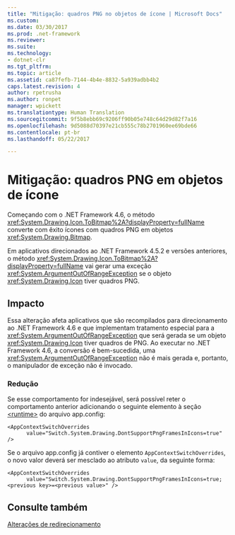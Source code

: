 ```yaml
---
title: "Mitigação: quadros PNG no objetos de ícone | Microsoft Docs"
ms.custom: 
ms.date: 03/30/2017
ms.prod: .net-framework
ms.reviewer: 
ms.suite: 
ms.technology:
- dotnet-clr
ms.tgt_pltfrm: 
ms.topic: article
ms.assetid: ca87fefb-7144-4b4e-8832-5a939adbb4b2
caps.latest.revision: 4
author: rpetrusha
ms.author: ronpet
manager: wpickett
ms.translationtype: Human Translation
ms.sourcegitcommit: 9f5b8ebb69c9206ff90b05e748c64d29d82f7a16
ms.openlocfilehash: 9d5088d70397e21cb555c78b2701960ee69bde66
ms.contentlocale: pt-br
ms.lasthandoff: 05/22/2017

---
```

# <a name="mitigation-png-frames-in-icon-objects"></a>Mitigação: quadros PNG em objetos de ícone
Começando com o .NET Framework 4.6, o método <xref:System.Drawing.Icon.ToBitmap%2A?displayProperty=fullName> converte com êxito ícones com quadros PNG em objetos <xref:System.Drawing.Bitmap>.  
  
 Em aplicativos direcionados ao .NET Framework 4.5.2 e versões anteriores, o método <xref:System.Drawing.Icon.ToBitmap%2A?displayProperty=fullName> vai gerar uma exceção <xref:System.ArgumentOutOfRangeException> se o objeto <xref:System.Drawing.Icon> tiver quadros PNG.  
  
## <a name="impact"></a>Impacto  
 Essa alteração afeta aplicativos que são recompilados para direcionamento ao .NET Framework 4.6 e que implementam tratamento especial para a <xref:System.ArgumentOutOfRangeException> que será gerada se um objeto <xref:System.Drawing.Icon> tiver quadros de PNG. Ao executar no .NET Framework 4.6, a conversão é bem-sucedida, uma <xref:System.ArgumentOutOfRangeException> não é mais gerada e, portanto, o manipulador de exceção não é invocado.  
  
### <a name="mitigation"></a>Redução  
 Se esse comportamento for indesejável, será possível reter o comportamento anterior adicionando o seguinte elemento à seção [\<runtime>](../../../docs/framework/configure-apps/file-schema/runtime/runtime-element.md) do arquivo app.config:  
  
```  
<AppContextSwitchOverrides   
      value="Switch.System.Drawing.DontSupportPngFramesInIcons=true" />  
```  
  
 Se o arquivo app.config já contiver o elemento `AppContextSwitchOverrides`, o novo valor deverá ser mesclado ao atributo `value`, da seguinte forma:  
  
```  
<AppContextSwitchOverrides   
      value="Switch.System.Drawing.DontSupportPngFramesInIcons=true;<previous key>=<previous value>" />  
```  
  
## <a name="see-also"></a>Consulte também  
 [Alterações de redirecionamento](../../../docs/framework/migration-guide/retargeting-changes-in-the-net-framework-4-6.md)

